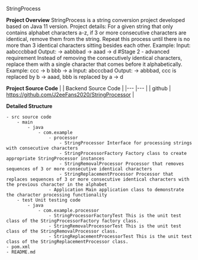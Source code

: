 StringProcess

**Project Overview**
StringProcess is a string conversion project developed based on Java 11 version. Project details:
For a given string that only contains alphabet characters a-z, if 3 or more consecutive
characters are identical, remove them from the string. Repeat this process until
there is no more than 3 identical characters sitting besides each other.
Example:
Input: aabcccbbad
Output: -> aabbbad -> aaad -> d
#Stage 2 - advanced requirement
Instead of removing the consecutively identical characters, replace them with a
single character that comes before it alphabetically.
Example:
ccc -> b
bbb -> a
Input: abcccbad
Output: -> abbbad, ccc is replaced by b -> aaad, bbb is replaced by a -> d

**Project Source Code**
|     |  Backend Source Code  |
|---  |--- |
|  github   |  https://github.com/J2eeFans2020/StringProcessor   |


**Detailed Structure**
```
- src source code
	- main
		- java
			- com.example
				- processor
					- StringProcessor Interface for processing strings with consecutive characters
					- StringProcessorFactory Factory class to create appropriate StringProcessor instances
					- StringRemovalProcessor Processor that removes sequences of 3 or more consecutive identical characters
					- StringReplacementProcessor Processor that replaces sequences of 3 or more consecutive identical characters with the previous character in the alphabet
				- Application Main application class to demonstrate the character processing functionality
	- test Unit testing code
		- java
			- com.example.processor
				- StringProcessorFactoryTest This is the unit test class of the StringProcessorFactory factory class.
				- StringRemovalProcessorTest This is the unit test class of the StringRemovalProcessor class.
				- StringReplacementProcessorTest This is the unit test class of the StringReplacementProcessor class.
- pom.xml 
- README.md 
```